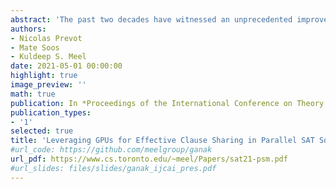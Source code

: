 ```yaml
---
abstract: 'The past two decades have witnessed an unprecedented improvement in runtime performance of SAT solvers owing to clever software engineering and creative design of data structure. Yet, most entries in the annual SAT competition retain the core architecture of MiniSat, which was designed from the perspective of single core CPU architectures. On the other hand, since 2005, there has been a significant shift to heterogeneous architectures owing to the impending end of Dennard scaling. Consequently, it is no coincidence that the recent breakthroughs in computer science have significantly utilized opportunities offered by such heterogeneous architectures. The primary contribution of this work is a novel multi-threaded CDCL-based framework, called GpuShareSat, designed to take advantage of CPU+GPU achitecture. The core underlying principle of our approach is to divide the tasks among CPU and GPU so as to attempt to achieve the best of both worlds. We observe that efficient bit-vector based operations can allow a GPU to efficiently determine the usefulness of a learnt clause to different threads and accordingly notifies the thread of the presence of relevant clauses in different threads. The approach of checking all clauses against all different assignments from different threads allows the GPU to exploit its potential for massive parallelism through clever group-testing strategy and bitwise operations. Our setup efficiently distributes the work between the CPU and the GPU, each performing the task they are best at to further the speed of parallel SAT solving. To demonstrate the practical efficiency of our framework, we augment the state of the art multi-threaded solvers glucose-syrup with GpuShareSat and perform detailed analysis on benchmarks from SAT 2020 competition. Our empirical analysis demonstrates that augmentation of glucose-syrup augmented with GpuShareSat solves 22 more instances than glucose-syrup alone.'
authors:
- Nicolas Prevot
- Mate Soos
- Kuldeep S. Meel
date: 2021-05-01 00:00:00
highlight: true
image_preview: ''
math: true
publication: In *Proceedings of the International Conference on Theory and Applications of Satisfiability Testing (SAT), 2021*.
publication_types:
- '1'
selected: true
title: 'Leveraging GPUs for Effective Clause Sharing in Parallel SAT Solving'
#url_code: https://github.com/meelgroup/ganak
url_pdf: https://www.cs.toronto.edu/~meel/Papers/sat21-psm.pdf
#url_slides: files/slides/ganak_ijcai_pres.pdf
---
```


